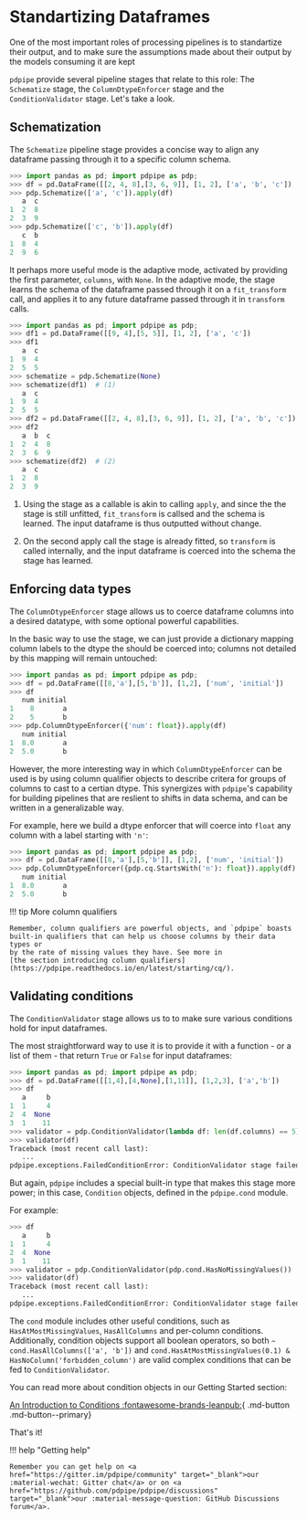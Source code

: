 # Standartizing Dataframes 

One of the most important roles of processing pipelines is to standartize their
output, and to make sure the assumptions made about their output by the models
consuming it are kept

`pdpipe` provide several pipeline stages that relate to this role: The
`Schematize` stage, the `ColumnDtypeEnforcer` stage and the `ConditionValidator`
stage. Let's take a look.


## Schematization

The `Schematize` pipeline stage provides a concise way to align any dataframe
passing through it to a specific column schema.

```python
>>> import pandas as pd; import pdpipe as pdp;
>>> df = pd.DataFrame([[2, 4, 8],[3, 6, 9]], [1, 2], ['a', 'b', 'c'])
>>> pdp.Schematize(['a', 'c']).apply(df)
   a  c
1  2  8
2  3  9
>>> pdp.Schematize(['c', 'b']).apply(df)
   c  b
1  8  4
2  9  6
```

It perhaps more useful mode is the adaptive mode, activated by providing the
first parameter, `columns`, with `None`. In the adaptive mode, the stage learns
the schema of the dataframe passed through it on a `fit_transform` call, and
applies it to any future dataframe passed through it in `transform` calls.

```python
>>> import pandas as pd; import pdpipe as pdp;
>>> df1 = pd.DataFrame([[9, 4],[5, 5]], [1, 2], ['a', 'c'])
>>> df1
   a  c
1  9  4
2  5  5
>>> schematize = pdp.Schematize(None)
>>> schematize(df1)  # (1)
   a  c
1  9  4
2  5  5
>>> df2 = pd.DataFrame([[2, 4, 8],[3, 6, 9]], [1, 2], ['a', 'b', 'c'])
>>> df2
   a  b  c
1  2  4  8
2  3  6  9
>>> schematize(df2)  # (2)
   a  c
1  2  8
2  3  9
```

1. Using the stage as a callable is akin to calling `apply`, and since the
   the stage is still unfitted, `fit_transform` is callsed and the schema is
   learned. The input dataframe is thus outputted without change.

2. On the second apply call the stage is already fitted, so `transform` is
   called internally, and the input dataframe is coerced into the schema the
   stage has learned.


## Enforcing data types

The `ColumnDtypeEnforcer` stage allows us to coerce dataframe columns into a
desired datatype, with some optional powerful capabilities.

In the basic way to use the stage, we can just provide a dictionary mapping
column labels to the dtype the should be coerced into; columns not detailed by
this mapping will remain untouched:

```python
>>> import pandas as pd; import pdpipe as pdp;
>>> df = pd.DataFrame([[8,'a'],[5,'b']], [1,2], ['num', 'initial'])
>>> df
   num initial
1    8       a
2    5       b
>>> pdp.ColumnDtypeEnforcer({'num': float}).apply(df)
   num initial
1  8.0       a
2  5.0       b
```

However, the more interesting way in which `ColumnDtypeEnforcer` can be used is
by using column qualifier objects to describe critera for groups of columns to
cast to a certian dtype. This synergizes with `pdpipe`'s capability for building
pipelines that are reslient to shifts in data schema, and can be written in a 
generalizable way.

For example, here we build a dtype enforcer that will coerce into `float` any
column with a label starting with `'n'`:

```python
>>> import pandas as pd; import pdpipe as pdp;
>>> df = pd.DataFrame([[8,'a'],[5,'b']], [1,2], ['num', 'initial'])
>>> pdp.ColumnDtypeEnforcer({pdp.cq.StartsWith('n'): float}).apply(df)
   num initial
1  8.0       a
2  5.0       b
```

!!! tip More column qualifiers

    Remember, column qualifiers are powerful objects, and `pdpipe` boasts
    built-in qualifiers that can help us choose columns by their data types or
    by the rate of missing values they have. See more in 
    [the section introducing column qualifiers](https://pdpipe.readthedocs.io/en/latest/starting/cq/).


## Validating conditions

The `ConditionValidator` stage allows us to to make sure various conditions
hold for input dataframes.

The most straightforward way to use it is to provide it with a function - or a
list of them - that return `True` or `False` for input dataframes:

```python
>>> import pandas as pd; import pdpipe as pdp;
>>> df = pd.DataFrame([[1,4],[4,None],[1,11]], [1,2,3], ['a','b'])
>>> df
   a     b
1  1     4
2  4  None
3  1    11
>>> validator = pdp.ConditionValidator(lambda df: len(df.columns) == 5)
>>> validator(df)
Traceback (most recent call last):
   ...
pdpipe.exceptions.FailedConditionError: ConditionValidator stage failed; some conditions did not hold for the input dataframe!
```

But again, `pdpipe` includes a special built-in type that makes this stage more
power; in this case, `Condition` objects, defined in the `pdpipe.cond` module.

For example:

```python
>>> df
   a     b
1  1     4
2  4  None
3  1    11
>>> validator = pdp.ConditionValidator(pdp.cond.HasNoMissingValues())
>>> validator(df)
Traceback (most recent call last):
   ...
pdpipe.exceptions.FailedConditionError: ConditionValidator stage failed; some conditions did not hold for the input dataframe!
```

The `cond` module includes other useful conditions, such as 
`HasAtMostMissingValues`, `HasAllColumns` and per-column conditions.
Additionally, condition objects support all boolean operators, so both
`~ cond.HasAllColumns(['a', 'b'])` and
`cond.HasAtMostMissingValues(0.1) & HasNoColumn('forbidden_column')` are valid
complex conditions that can be fed to `ConditionValidator`.

You can read more about condition objects in our Getting Started section:

[An Introduction to Conditions :fontawesome-brands-leanpub:](https://pdpipe.readthedocs.io/en/latest/starting/cond/){ .md-button .md-button--primary}


That's it!

!!! help "Getting help"

    Remember you can get help on <a href="https://gitter.im/pdpipe/community" target="_blank">our :material-wechat: Gitter chat</a> or on <a href="https://github.com/pdpipe/pdpipe/discussions" target="_blank">our :material-message-question: GitHub Discussions forum</a>.
